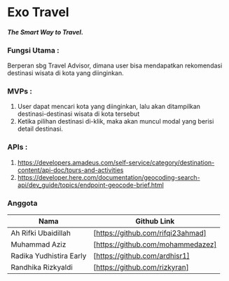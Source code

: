 # Exo Travel
#### _The Smart Way to Travel._


### Fungsi Utama : 
Berperan sbg Travel Advisor, dimana user bisa mendapatkan rekomendasi destinasi wisata di kota yang diinginkan.

### MVPs :

1. User dapat mencari kota yang diinginkan, lalu akan ditampilkan destinasi-destinasi wisata di kota tersebut
2. Ketika pilihan destinasi di-klik, maka akan muncul modal yang berisi detail destinasi.

### APIs :
1. https://developers.amadeus.com/self-service/category/destination-content/api-doc/tours-and-activities
2. https://developer.here.com/documentation/geocoding-search-api/dev_guide/topics/endpoint-geocode-brief.html

### Anggota

| Nama | Github Link |
| ------ | ------ |
| Ah Rifki Ubaidillah | [https://github.com/rifqi23ahmad] |
| Muhammad Aziz | [https://github.com/mohammedazez] |
| Radika Yudhistira Early | [https://github.com/ardhisr1] |
| Randhika Rizkyaldi | [https://github.com/rizkyran] |

